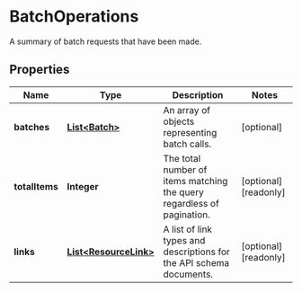 

# BatchOperations

A summary of batch requests that have been made.

## Properties

| Name | Type | Description | Notes |
|------------ | ------------- | ------------- | -------------|
|**batches** | [**List&lt;Batch&gt;**](Batch.md) | An array of objects representing batch calls. |  [optional] |
|**totalItems** | **Integer** | The total number of items matching the query regardless of pagination. |  [optional] [readonly] |
|**links** | [**List&lt;ResourceLink&gt;**](ResourceLink.md) | A list of link types and descriptions for the API schema documents. |  [optional] [readonly] |



